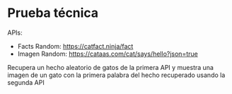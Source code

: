 # Prueba técnica

APIs:
- Facts Random: https://catfact.ninja/fact
- Imagen Random: https://cataas.com/cat/says/hello?json=true

Recupera un hecho aleatorio de gatos de la primera API y muestra una imagen de un gato con la primera palabra del hecho recuperado usando la segunda API